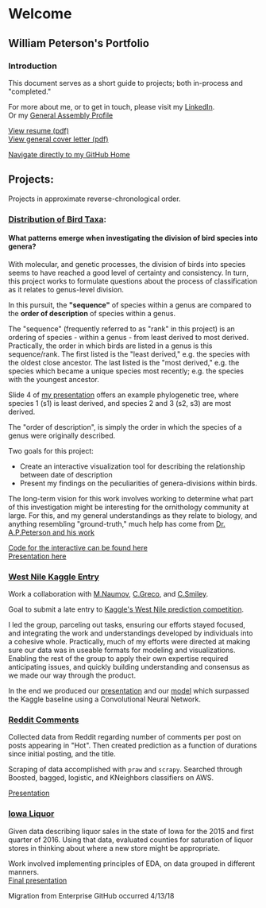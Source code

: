 # Welcome

## William Peterson's Portfolio 

### Introduction
This document serves as a short guide to projects; both in-process and "completed."  

For more about me, or to get in touch, please visit my [LinkedIn](https://www.linkedin.com/in/wpgpeterson/).  
Or my [General Assembly Profile](https://profiles.generalassemb.ly/profiles/wpgpeterson)  


[View resume (pdf)](https://github.com/wipegup/wipegup.github.io/blob/master/Resume-Peterson.pdf)  
[View general cover letter (pdf)](https://github.com/wipegup/wipegup.github.io/blob/master/GenCovLett-Peterson.pdf)  

[Navigate directly to my GitHub Home](https://github.com/wipegup)

## Projects:  

Projects in approximate reverse-chronological order.  

### [Distribution of Bird Taxa](https://github.com/wipegup/Capstone):  
#### What patterns emerge when investigating the division of bird species into genera?  

With molecular, and genetic processes, the division of birds into species seems to have
reached a good level of certainty and consistency. In turn, this project works to formulate
questions about the process of classification as it relates to genus-level division.  

In this pursuit, the **"sequence"** of species within a genus are compared to the **order of description** of species within a genus.  

The "sequence" (frequently referred to as "rank" in this project) is an ordering of species - within a genus - from least derived to most derived.
Practically, the order in which birds are listed in a genus is this sequence/rank.
The first listed is the "least derived," e.g. the species with the oldest close ancestor.
The last listed is the "most derived," e.g. the species which became a unique species most recently;
e.g. the species with the youngest ancestor.  

Slide 4 of [my presentation](https://docs.google.com/presentation/d/1lGLv4CpmHUvI-FvIDLxt898AzNwjlgwsl4Zc_ZBXpa4/edit#slide=id.g36cec819a2_0_0)
offers an example phylogenetic tree, where species 1 (s1) is least derived, and species 2 and 3 (s2, s3) are most derived.  

The "order of description", is simply the order in which the species of a genus were originally described.

Two goals for this project:  
- Create an interactive visualization tool for describing the relationship between date of description
- Present my findings on the peculiarities of genera-divisions within birds.

The long-term vision for this work involves working to determine what part of this investigation might be interesting for the ornithology community at large.
For this, and my general understandings as they relate to biology, and anything resembling "ground-truth," much help has come from [Dr. A.P.Peterson and his work](http://www.zoonomen.net)  

[Code for the interactive can be found here](https://github.com/wipegup/Capstone/blob/master/Interactive.ipynb)  
[Presentation here](https://docs.google.com/presentation/d/1lGLv4CpmHUvI-FvIDLxt898AzNwjlgwsl4Zc_ZBXpa4/edit#slide=id.p)

### [West Nile Kaggle Entry](https://github.com/wipegup/WNVKaggle)  

Work a collaboration with [M.Naumov](https://github.com/Mikhail-Naumov), [C.Greco](https://github.com/claugreco), and [C.Smiley](https://git.generalassemb.ly/ChrissySmiley).

Goal to submit a late entry to [Kaggle's West Nile prediction competition](https://www.kaggle.com/c/predict-west-nile-virus).

I led the group, parceling out tasks, ensuring our efforts stayed focused, and integrating the work and understandings developed by individuals into a cohesive whole.
Practically, much of my efforts were directed at making sure our data was in useable formats for modeling and visualizations. Enabling the rest of the group to apply their
own expertise required anticipating issues, and quickly building understanding and consensus as we made our way through the product.  

In the end we produced our [presentation](https://github.com/wipegup/WNVKaggle/blob/master/WNV%20Presentation-%20Mar%209.pptx) and our [model](https://github.com/Mikhail-Naumov/West_Nile_Virus) which surpassed the Kaggle baseline using a Convolutional Neural Network.

### [Reddit Comments](https://github.com/wipegup/Reddit)  

Collected data from Reddit regarding number of comments per post on posts appearing in "Hot". Then created prediction as a function of durations since initial posting, and the title.  

Scraping of data accomplished with `praw` and `scrapy`.
Searched through Boosted, bagged, logistic, and KNeighbors classifiers on AWS.

[Presentation](https://docs.google.com/presentation/d/1mSoWZ1itVh7jFh9yA1KKcEUS1y8cPErRIlIVvb9SJfs/edit)

### [Iowa Liquor](https://github.com/wipegup/IowaLiquor/blob/master/code/Project-2-Peterson.ipynb)
Given data describing liquor sales in the state of Iowa for the 2015 and first quarter of 2016. Using that data, evaluated counties for saturation of liquor stores
in thinking about where a new store might be appropriate.  

Work involved implementing principles of EDA, on data grouped in different manners.  
[Final presentation](https://docs.google.com/presentation/d/1KqRuMIQ2aYtMTT4AQaSLsRpgOwqFP6_uvF5xqEZ7btw/edit#slide=id.p)

Migration from Enterprise GitHub occurred 4/13/18
